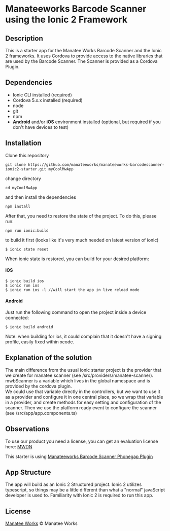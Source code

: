 # Manateeworks Barcode Scanner using the Ionic 2 Framework

## Description
This is a starter app for the Manatee Works Barcode Scanner and the Ionic 2 frameworks. It uses Cordova to provide access to the native libraries that are used by the Barcode Scanner. The Scanner is provided as a Cordova Plugin.



## Dependencies

- Ionic CLI installed (required) 
- Cordova 5.x.x installed (required)
- node
- git
- npm
- **Android** and/or **iOS** environment installed (optional, but required if you don't have devices to test)


## Installation
Clone this repository 
```ssh
git clone https://github.com/manateeworks/manateeworks-barcodescanner-ionic2-starter.git myCoolMwApp
```
change directory

```ssh
cd myCoolMwApp
```
and then install the dependencies

```ssh
npm install
```

After that, you need to restore the state of the project. To do this, please run:

```ssh
npm run ionic:build
```
to build it first (looks like it's very much needed on latest version of ionic)


```ssh
$ ionic state reset
```
When ionic state is restored, you can build for your desired platform:

#### iOS

```ssh
$ ionic build ios
$ ionic run ios
$ ionic run ios -l //will start the app in live reload mode
```

#### Android

Just run the following command to open the project inside a device connected:

```ssh
$ ionic build android
```

Note: when building for ios, it could complain that it doesn't have a signing profile, easily fixed within xcode. 

## Explanation of the solution

The main difference from the usual ionic starter project is the provider that we create for manatee scanner (see /src/providers/manatee-scanner). 
mwbScanner is a variable which lives in the global namespace and is provided by the cordova plugin.  
We could use that variable directly in the controllers, but we want to use it as a provider and configure it in one central place, so we wrap that variable in a provider, and create methods for easy setting and configuration of the scanner. 
Then we use the platform ready event to configure the scanner (see /src/app/app.components.ts) 

## Observations

To use our product you need a license, you can get an evaluation license here: [MWDN](https://manateeworks.com/lpr?type=evaluation)

This starter is using [Manateeworks Barcode Scanner Phonegap Plugin](https://github.com/manateeworks/phonegap-manateeworks-v3.git)

## App Structure

The app will build as an Ionic 2 Structured project. Ionic 2 utilizes typescript, so things may be a little different than what a "normal" javaScript developer is used to. Familiarity with Ionic 2 is required to run this app.

## License

[Manatee Works](https://manateeworks.com) © Manatee Works
